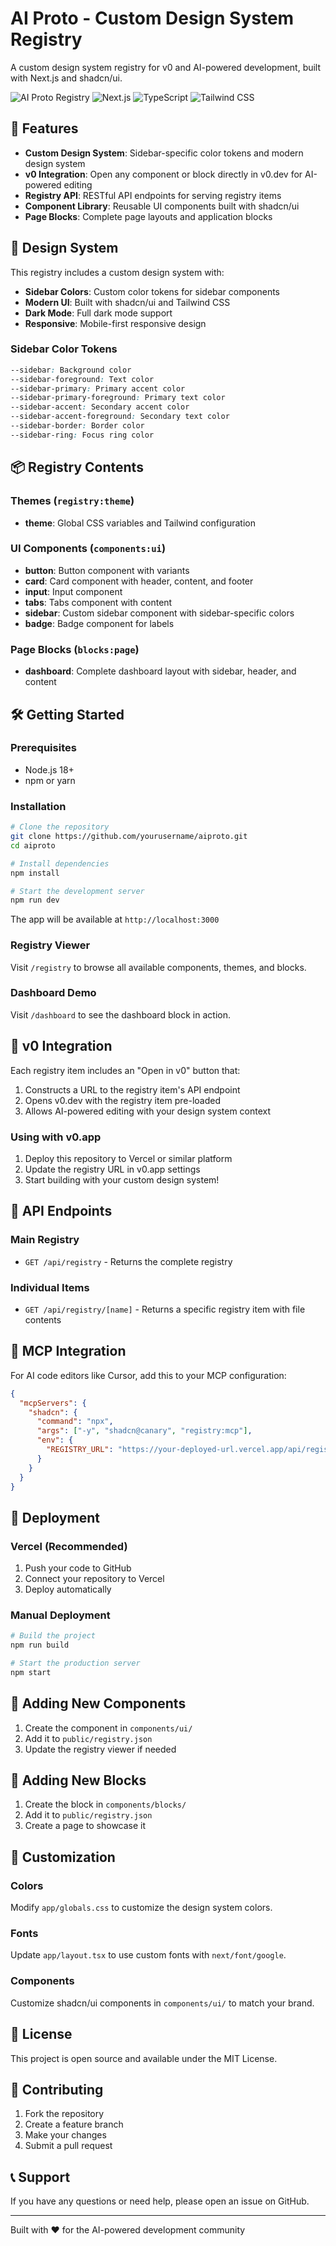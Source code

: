 # AI Proto - Custom Design System Registry

A custom design system registry for v0 and AI-powered development, built with Next.js and shadcn/ui.

![AI Proto Registry](https://img.shields.io/badge/Registry-v0.dev%20Ready-blue)
![Next.js](https://img.shields.io/badge/Next.js-15.2.4-black)
![TypeScript](https://img.shields.io/badge/TypeScript-5.0-blue)
![Tailwind CSS](https://img.shields.io/badge/Tailwind%20CSS-4.0-38B2AC)

## 🚀 Features

- **Custom Design System**: Sidebar-specific color tokens and modern design system
- **v0 Integration**: Open any component or block directly in v0.dev for AI-powered editing
- **Registry API**: RESTful API endpoints for serving registry items
- **Component Library**: Reusable UI components built with shadcn/ui
- **Page Blocks**: Complete page layouts and application blocks

## 🎨 Design System

This registry includes a custom design system with:

- **Sidebar Colors**: Custom color tokens for sidebar components
- **Modern UI**: Built with shadcn/ui and Tailwind CSS
- **Dark Mode**: Full dark mode support
- **Responsive**: Mobile-first responsive design

### Sidebar Color Tokens

```css
--sidebar: Background color
--sidebar-foreground: Text color
--sidebar-primary: Primary accent color
--sidebar-primary-foreground: Primary text color
--sidebar-accent: Secondary accent color
--sidebar-accent-foreground: Secondary text color
--sidebar-border: Border color
--sidebar-ring: Focus ring color
```

## 📦 Registry Contents

### Themes (`registry:theme`)
- **theme**: Global CSS variables and Tailwind configuration

### UI Components (`components:ui`)
- **button**: Button component with variants
- **card**: Card component with header, content, and footer
- **input**: Input component
- **tabs**: Tabs component with content
- **sidebar**: Custom sidebar component with sidebar-specific colors
- **badge**: Badge component for labels

### Page Blocks (`blocks:page`)
- **dashboard**: Complete dashboard layout with sidebar, header, and content

## 🛠️ Getting Started

### Prerequisites

- Node.js 18+ 
- npm or yarn

### Installation

```bash
# Clone the repository
git clone https://github.com/yourusername/aiproto.git
cd aiproto

# Install dependencies
npm install

# Start the development server
npm run dev
```

The app will be available at `http://localhost:3000`

### Registry Viewer

Visit `/registry` to browse all available components, themes, and blocks.

### Dashboard Demo

Visit `/dashboard` to see the dashboard block in action.

## 🔗 v0 Integration

Each registry item includes an "Open in v0" button that:
1. Constructs a URL to the registry item's API endpoint
2. Opens v0.dev with the registry item pre-loaded
3. Allows AI-powered editing with your design system context

### Using with v0.app

1. Deploy this repository to Vercel or similar platform
2. Update the registry URL in v0.app settings
3. Start building with your custom design system!

## 📡 API Endpoints

### Main Registry
- `GET /api/registry` - Returns the complete registry

### Individual Items
- `GET /api/registry/[name]` - Returns a specific registry item with file contents

## 🤖 MCP Integration

For AI code editors like Cursor, add this to your MCP configuration:

```json
{
  "mcpServers": {
    "shadcn": {
      "command": "npx",
      "args": ["-y", "shadcn@canary", "registry:mcp"],
      "env": {
        "REGISTRY_URL": "https://your-deployed-url.vercel.app/api/registry"
      }
    }
  }
}
```

## 🚀 Deployment

### Vercel (Recommended)

1. Push your code to GitHub
2. Connect your repository to Vercel
3. Deploy automatically

### Manual Deployment

```bash
# Build the project
npm run build

# Start the production server
npm start
```

## 📝 Adding New Components

1. Create the component in `components/ui/`
2. Add it to `public/registry.json`
3. Update the registry viewer if needed

## 📝 Adding New Blocks

1. Create the block in `components/blocks/`
2. Add it to `public/registry.json`
3. Create a page to showcase it

## 🎨 Customization

### Colors
Modify `app/globals.css` to customize the design system colors.

### Fonts
Update `app/layout.tsx` to use custom fonts with `next/font/google`.

### Components
Customize shadcn/ui components in `components/ui/` to match your brand.

## 📄 License

This project is open source and available under the MIT License.

## 🤝 Contributing

1. Fork the repository
2. Create a feature branch
3. Make your changes
4. Submit a pull request

## 📞 Support

If you have any questions or need help, please open an issue on GitHub.

---

Built with ❤️ for the AI-powered development community
